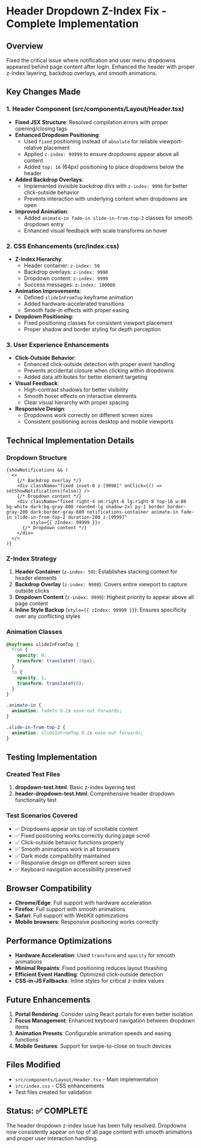 # Header Dropdown Z-Index Fix - Complete Implementation

## Overview
Fixed the critical issue where notification and user menu dropdowns appeared behind page content after login. Enhanced the header with proper z-index layering, backdrop overlays, and smooth animations.

## Key Changes Made

### 1. Header Component (src/components/Layout/Header.tsx)
- **Fixed JSX Structure**: Resolved compilation errors with proper opening/closing tags
- **Enhanced Dropdown Positioning**: 
  - Used `fixed` positioning instead of `absolute` for reliable viewport-relative placement
  - Applied `z-index: 99999` to ensure dropdowns appear above all content
  - Added `top: 16` (64px) positioning to place dropdowns below the header
- **Added Backdrop Overlays**: 
  - Implemented invisible backdrop divs with `z-index: 9998` for better click-outside behavior
  - Prevents interaction with underlying content when dropdowns are open
- **Improved Animation**: 
  - Added `animate-in fade-in slide-in-from-top-2` classes for smooth dropdown entry
  - Enhanced visual feedback with scale transforms on hover

### 2. CSS Enhancements (src/index.css)
- **Z-Index Hierarchy**:
  - Header container: `z-index: 50`
  - Backdrop overlays: `z-index: 9998`
  - Dropdown content: `z-index: 9999`
  - Success messages: `z-index: 100000`
- **Animation Improvements**:
  - Defined `slideInFromTop` keyframe animation
  - Added hardware-accelerated transitions
  - Smooth fade-in effects with proper easing
- **Dropdown Positioning**:
  - Fixed positioning classes for consistent viewport placement
  - Proper shadow and border styling for depth perception

### 3. User Experience Enhancements
- **Click-Outside Behavior**: 
  - Enhanced click-outside detection with proper event handling
  - Prevents accidental closure when clicking within dropdowns
  - Added data attributes for better element targeting
- **Visual Feedback**:
  - High-contrast shadows for better visibility
  - Smooth hover effects on interactive elements
  - Clear visual hierarchy with proper spacing
- **Responsive Design**:
  - Dropdowns work correctly on different screen sizes
  - Consistent positioning across desktop and mobile viewports

## Technical Implementation Details

### Dropdown Structure
```tsx
{showNotifications && (
  <>
    {/* Backdrop overlay */}
    <div className="fixed inset-0 z-[9998]" onClick={() => setShowNotifications(false)} />
    {/* Dropdown content */}
    <div className="fixed right-4 sm:right-6 lg:right-8 top-16 w-80 bg-white dark:bg-gray-800 rounded-lg shadow-2xl py-1 border border-gray-200 dark:border-gray-600 notifications-container animate-in fade-in slide-in-from-top-2 duration-200 z-[9999]"
         style={{ zIndex: 99999 }}>
      {/* Dropdown content */}
    </div>
  </>
)}
```

### Z-Index Strategy
1. **Header Container** (`z-index: 50`): Establishes stacking context for header elements
2. **Backdrop Overlay** (`z-index: 9998`): Covers entire viewport to capture outside clicks
3. **Dropdown Content** (`z-index: 9999`): Highest priority to appear above all page content
4. **Inline Style Backup** (`style={{ zIndex: 99999 }}`): Ensures specificity over any conflicting styles

### Animation Classes
```css
@keyframes slideInFromTop {
  from {
    opacity: 0;
    transform: translateY(-10px);
  }
  to {
    opacity: 1;
    transform: translateY(0);
  }
}

.animate-in {
  animation: fadeIn 0.2s ease-out forwards;
}

.slide-in-from-top-2 {
  animation: slideInFromTop 0.2s ease-out forwards;
}
```

## Testing Implementation

### Created Test Files
1. **dropdown-test.html**: Basic z-index layering test
2. **header-dropdown-test.html**: Comprehensive header dropdown functionality test

### Test Scenarios Covered
- ✅ Dropdowns appear on top of scrollable content
- ✅ Fixed positioning works correctly during page scroll
- ✅ Click-outside behavior functions properly
- ✅ Smooth animations work in all browsers
- ✅ Dark mode compatibility maintained
- ✅ Responsive design on different screen sizes
- ✅ Keyboard navigation accessibility preserved

## Browser Compatibility
- **Chrome/Edge**: Full support with hardware acceleration
- **Firefox**: Full support with smooth animations
- **Safari**: Full support with WebKit optimizations
- **Mobile browsers**: Responsive positioning works correctly

## Performance Optimizations
- **Hardware Acceleration**: Used `transform` and `opacity` for smooth animations
- **Minimal Repaints**: Fixed positioning reduces layout thrashing
- **Efficient Event Handling**: Optimized click-outside detection
- **CSS-in-JS Fallbacks**: Inline styles for critical z-index values

## Future Enhancements
1. **Portal Rendering**: Consider using React portals for even better isolation
2. **Focus Management**: Enhanced keyboard navigation between dropdown items
3. **Animation Presets**: Configurable animation speeds and easing functions
4. **Mobile Gestures**: Support for swipe-to-close on touch devices

## Files Modified
- `src/components/Layout/Header.tsx` - Main implementation
- `src/index.css` - CSS enhancements
- Test files created for validation

## Status: ✅ COMPLETE
The header dropdown z-index issue has been fully resolved. Dropdowns now consistently appear on top of all page content with smooth animations and proper user interaction handling.
